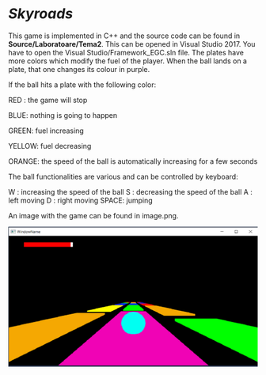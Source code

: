 #                                   *Skyroads*


This game is implemented in C++ and the source code can be found in **Source/Laboratoare/Tema2**. 
This can be opened in Visual Studio 2017. You have to open the Visual Studio/Framework_EGC.sln file.
The plates have more colors which modify the fuel of the player.
When the ball lands on a plate, that one changes its colour in purple.


If the ball hits a plate with the following color:

RED : the game will stop

BLUE: nothing is going to happen

GREEN: fuel increasing

YELLOW: fuel decreasing

ORANGE: the speed of the ball is automatically increasing for a few seconds

The ball functionalities are various and can be controlled by keyboard:

W : increasing the speed of the ball
S : decreasing the speed of the ball
A : left moving
D : right moving
SPACE: jumping

An image with the game can be found in image.png.

![Game](Images/Game.png)
       
       
      

       
       
       
       
       
       
       
       
       
       
       
       
       
       
       
       
       
       
       
       
      

       
       



